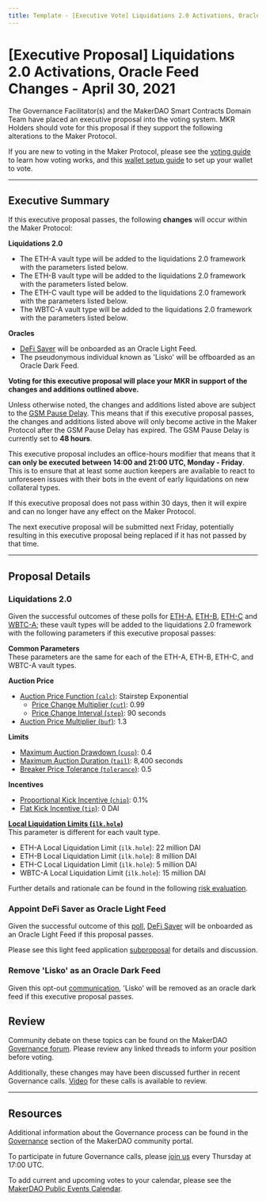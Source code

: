 ```yaml
---
title: Template - [Executive Vote] Liquidations 2.0 Activations, Oracle Feed Changes - April 30, 2021
---
```


# [Executive Proposal] Liquidations 2.0 Activations, Oracle Feed Changes - April 30, 2021

The Governance Facilitator(s) and the MakerDAO Smart Contracts Domain Team have placed an executive proposal into the voting system. MKR Holders should vote for this proposal if they support the following alterations to the Maker Protocol.

If you are new to voting in the Maker Protocol, please see the [voting guide](https://community-development.makerdao.com/en/learn/governance/how-voting-works/) to learn how voting works, and this [wallet setup guide](https://community-development.makerdao.com/en/learn/governance/voting-setup/) to set up your wallet to vote.

---

## Executive Summary

If this executive proposal passes, the following **changes** will occur within the Maker Protocol:

**Liquidations 2.0**

- The ETH-A vault type will be added to the liquidations 2.0 framework with the parameters listed below.
- The ETH-B vault type will be added to the liquidations 2.0 framework with the parameters listed below.
- The ETH-C vault type will be added to the liquidations 2.0 framework with the parameters listed below.
- The WBTC-A vault type will be added to the liquidations 2.0 framework with the parameters listed below.

**Oracles**

- [DeFi Saver](https://defisaver.com/) will be onboarded as an Oracle Light Feed.
- The pseudonymous individual known as 'Lisko' will be offboarded as an Oracle Dark Feed.

**Voting for this executive proposal will place your MKR in support of the changes and additions outlined above.**

Unless otherwise noted, the changes and additions listed above are subject to the [GSM Pause Delay](https://community-development.makerdao.com/en/learn/governance/param-gsm-pause-delay). This means that if this executive proposal passes, the changes and additions listed above will only become active in the Maker Protocol after the GSM Pause Delay has expired. The GSM Pause Delay is currently set to **48 hours**.

This executive proposal includes an office-hours modifier that means that it **can only be executed between 14:00 and 21:00 UTC, Monday - Friday**. This is to ensure that at least some auction keepers are available to react to unforeseen issues with their bots in the event of early liquidations on new collateral types.

If this executive proposal does not pass within 30 days, then it will expire and can no longer have any effect on the Maker Protocol.

The next executive proposal will be submitted next Friday, potentially resulting in this executive proposal being replaced if it has not passed by that time.

---

## Proposal Details

### Liquidations 2.0

Given the successful outcomes of these polls for [ETH-A](https://vote.makerdao.com/polling/Qme8CTGu?network=mainnet), [ETH-B](https://vote.makerdao.com/polling/QmTBfsaB?network=mainnet), [ETH-C](https://vote.makerdao.com/polling/QmYU7BMP?network=mainnet) and [WBTC-A](https://vote.makerdao.com/polling/QmT63Z5v?network=mainnet); these vault types will be added to the liquidations 2.0 framework with the following parameters if this executive proposal passes:

**Common Parameters**  
These parameters are the same for each of the ETH-A, ETH-B, ETH-C, and WBTC-A vault types.

**Auction Price**

- [Auction Price Function (`calc`)](https://community-development.makerdao.com/en/learn/governance/param-auction-price-function): Stairstep Exponential
  - [Price Change Multiplier (`cut`)](https://community-development.makerdao.com/en/learn/governance/param-auction-price-function): 0.99
  - [Price Change Interval (`step`)](https://community-development.makerdao.com/en/learn/governance/param-auction-price-function): 90 seconds
- [Auction Price Multiplier (`buf`)](https://community-development.makerdao.com/en/learn/governance/param-auction-price-multiplier): 1.3

**Limits**

- [Maximum Auction Drawdown (`cusp`)](https://community-development.makerdao.com/en/learn/governance/param-max-auction-drawdown): 0.4
- [Maximum Auction Duration (`tail`)](https://community-development.makerdao.com/en/learn/governance/param-max-auction-duration): 8,400 seconds
- [Breaker Price Tolerance (`tolerance`)](https://community-development.makerdao.com/en/learn/governance/param-breaker-price-tolerance): 0.5

**Incentives**

- [Proportional Kick Incentive (`chip`)](https://community-development.makerdao.com/en/learn/governance/param-proportional-kick-incentive): 0.1%
- [Flat Kick Incentive (`tip`)](https://community-development.makerdao.com/en/learn/governance/param-flat-kick-incentive): 0 DAI

**[Local Liquidation Limits (`ilk.hole`)](https://community-development.makerdao.com/en/learn/governance/param-local-liquidation-limit)**  
This parameter is different for each vault type.

- ETH-A Local Liquidation Limit (`ilk.hole`): 22 million DAI
- ETH-B Local Liquidation Limit (`ilk.hole`): 8 million DAI
- ETH-C Local Liquidation Limit (`ilk.hole`): 5 million DAI
- WBTC-A Local Liquidation Limit (`ilk.hole`): 15 million DAI

Further details and rationale can be found in the following [risk evaluation](https://forum.makerdao.com/t/eth-and-wbtc-vaults-liquidations-2-0-parameters/7628).

### Appoint DeFi Saver as Oracle Light Feed

Given the successful outcome of this [poll](https://vote.makerdao.com/polling/Qmby2Ur5?network=mainnet#poll-detail), [DeFi Saver](https://defisaver.com/) will be onboarded as an Oracle Light Feed if this proposal passes.

Please see this light feed application [subproposal](https://forum.makerdao.com/t/mip10c14-sp7-proposal-appoint-defi-saver-as-a-light-feed/7207) for details and discussion.

### Remove 'Lisko' as an Oracle Dark Feed

Given this opt-out [communication](https://forum.makerdao.com/t/dark-oracle-removal-request/7555), 'Lisko' will be removed as an oracle dark feed if this executive proposal passes.

## Review

Community debate on these topics can be found on the MakerDAO [Governance forum](https://forum.makerdao.com/). Please review any linked threads to inform your position before voting.

Additionally, these changes may have been discussed further in recent Governance calls. [Video](https://www.youtube.com/playlist?list=PLLzkWCj8ywWNq5-90-Id6VPSsrk4OWVan) for these calls is available to review.

---

## Resources

Additional information about the Governance process can be found in the [Governance](https://community-development.makerdao.com/en/learn/governance) section of the MakerDAO community portal.

To participate in future Governance calls, please [join us](https://github.com/makerdao/community/tree/master/governance/governance-and-risk-meetings) every Thursday at 17:00 UTC.

To add current and upcoming votes to your calendar, please see the [MakerDAO Public Events Calendar](https://calendar.google.com/calendar/embed?src=makerdao.com_3efhm2ghipksegl009ktniomdk%40group.calendar.google.com&ctz=UTC&mode=week&showCalendars=0&showPrint=0).
